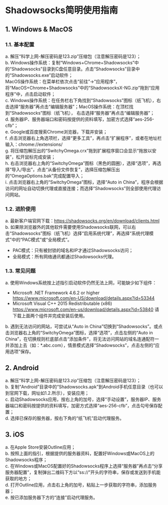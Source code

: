 # Shadowsocks简明使用指南

## 1. Windows & MacOS
### 1.1. 基本配置
a. 解压“科学上网-解压密码是123.zip”压缩包（注意解压密码是123）；  
b. Windows操作系统：复制“Windows+Chrome+Shadowsocks”中的“Shadowsocks”目录到C盘任意目录。点击“Shadowsocks”目录中的“Shadowsocks.exe”启动软件；  
​    MacOS操作系统：在菜单栏依次点击“前往”→“应用程序”，将“MacOS+Chrome+Shadowsocks”中的“ShadowsocksX-NG.zip”拖到“应用程序”中，点击启动软件；  
c. Windows操作系统：在任务栏右下角找到“Shadowsocks”图标（纸飞机），右击选择“服务器”再点击“编辑服务器”；
​    MacOS操作系统：在顶栏找到“Shadowsocks”图标（纸飞机）， 右击选择“服务器”再点击“编辑服务器”；  
d. 服务器IP、服务器端口和密码按提供的资料填写，加密方式选择“aes-256-cfb”；  
e. Google或百度搜索Chrome浏览器，下载并安装；  
f. 点击浏览器右上角选项栏，选择“更多工具”，再点击“扩展程序”，或者在地址栏输入：chrome://extensions/  
g. 将压缩包解压出的“SwitchyOmega.crx”拖到扩展程序窗口会显示“拖放以安装”，松开鼠标完成安装；  
h. 右击浏览器右上角的“SwitchyOmega”图标（黑色的圆圈），选择“选项”，再选择“导入/导出”，点击“从备份文件恢复”，选择压缩包解压出的“OmegaOptions.bak”完成配置导入；  
i. 点击浏览器右上角的“SwitchyOmega”图标，选择“Auto in China”，程序会根据访问的网址自动切换代理或直接连接；而选择“Shadowsocks”则全部使用代理访问网站。

### 1.2. 进阶使用
a. 最新客户端官网下载：https://shadowsocks.org/en/download/clients.html  
b. 如果除浏览器外的其他软件需要使用Shadowsocks联网，可以右击“Shadowsocks”图标（纸飞机）选择“启用系统代理”，再选择“系统代理模式”中的“PAC模式”或“全局模式”。

- PAC模式：只有被封锁的域名和IP才通过Shadowsocks访问；
- 全局模式：所有网络通讯都通过Shadowsocks代理。
### 1.3. 常见问题
a. 使用Windows系统按上述指引启动软件仍然无法上网，可能缺少如下组件：
- Microsoft .NET Framework 4.6.2 or higher
  https://www.microsoft.com/en-US/download/details.aspx?id=53344
- Microsoft Visual C++ 2015 Redistributable (x86) 
  https://www.microsoft.com/en-us/download/details.aspx?id=53840
  请下载上面两个组件并完成安装后使用。

b. 遇到无法访问的网站，可尝试从“Auto in China”切换到“Shadowsocks”。或点击浏览器右上角的“SwitchyOmega”图标，选择“选项”，点击左侧的“Auto in China”，在切换规则栏底部点击“添加条件”，将无法访问网站的域名连通配符一并添加上去（如：*.abc.com），情景模式选择“Shadowsocks”，点击左侧的“应用选项”保存。

## 2. Android
a. 解压“科学上网-解压密码是123.zip”压缩包（注意解压密码是123）；  
b. 复制“Android”目录中的“Shadowsocks.apk”到Android手机任意目录（也可以到官网下载，网址如1.2.所示），安装应用；  
c. 启动Shadowsocks应用，按右上角的加号，选择“手动设置”，服务器IP、服务器端口和密码按提供的资料填写，加密方式选择“aes-256-cfb”，点击勾号保存配置；  
d. 选择已保存的服务器，按右下角的“纸飞机”启动代理服务。

## 3. iOS
a. 在Apple Store安装Outline应用；  
b. 按照上面的指引，根据提供的服务器资料，配置好Windows或MacOS上的Shadowsocks程序；  
c. 在Windows或MacOS配置好的Shadowsocks程序上选择“服务器”再点击“分享服务器配置”，复制弹出二维码下方以“ss://”开头的字符串，保存或发送到手机能获取的地方；  
d. 打开Outline应用，点击右上角的加号，粘贴上一步获取的字符串，添加服务器；  
e. 按已添加服务器下方的“连接”启动代理服务。
